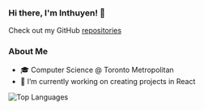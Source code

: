 ### Hi there, I'm Inthuyen! 👋

Check out my GitHub [repositories](https://github.com/inthuyen?tab=repositories)

<!--
**inthuyen/inthuyen** is a ✨ _special_ ✨ repository because its `README.md` (this file) appears on your GitHub profile.

Here are some ideas to get you started:

- 🔭 I’m currently working on ...
- 🌱 I’m currently learning ...
- 👯 I’m looking to collaborate on ...
- 🤔 I’m looking for help with ...
- 💬 Ask me about ...
- 📫 How to reach me: ...
- 😄 Pronouns: ...
- ⚡ Fun fact: ...
-->

### About Me
- 🎓 Computer Science @ Toronto Metropolitan
- 🔭 I’m currently working on creating projects in React

![Top Languages](https://github-readme-stats.vercel.app/api/top-langs/?username=inthuyen&layout=compact)
